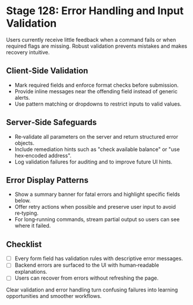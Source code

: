 # Stage 128: Error Handling and Input Validation

Users currently receive little feedback when a command fails or when required flags are missing. Robust validation prevents mistakes and makes recovery intuitive.

## Client‑Side Validation
- Mark required fields and enforce format checks before submission.
- Provide inline messages near the offending field instead of generic alerts.
- Use pattern matching or dropdowns to restrict inputs to valid values.

## Server‑Side Safeguards
- Re‑validate all parameters on the server and return structured error objects.
- Include remediation hints such as "check available balance" or "use hex‑encoded address".
- Log validation failures for auditing and to improve future UI hints.

## Error Display Patterns
- Show a summary banner for fatal errors and highlight specific fields below.
- Offer retry actions when possible and preserve user input to avoid re‑typing.
- For long‑running commands, stream partial output so users can see where it failed.

## Checklist
- [ ] Every form field has validation rules with descriptive error messages.
- [ ] Backend errors are surfaced to the UI with human‑readable explanations.
- [ ] Users can recover from errors without refreshing the page.

Clear validation and error handling turn confusing failures into learning opportunities and smoother workflows.
